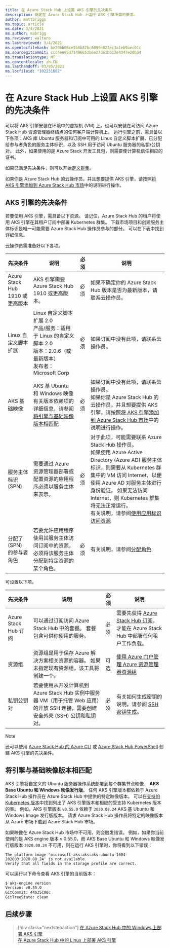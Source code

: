 ```yaml
---
title: 在 Azure Stack Hub 上设置 AKS 引擎的先决条件
description: 确定在 Azure Stack Hub 上运行 ASK 引擎所需的要求。
author: mattbriggs
ms.topic: article
ms.date: 3/4/2021
ms.author: mabrigg
ms.reviewer: waltero
ms.lastreviewed: 3/4/2021
ms.openlocfilehash: be20bb06ce5b8b87bc6099e823ec1a1eb9aec01c
ms.sourcegitcommit: ccc4ee05d71496653b6e27de1bb12e4347e20ba4
ms.translationtype: MT
ms.contentlocale: zh-CN
ms.lasthandoff: 03/05/2021
ms.locfileid: "102231602"
---
```

# <a name="set-up-the-prerequisites-for-the-aks-engine-on-azure-stack-hub"></a>在 Azure Stack Hub 上设置 AKS 引擎的先决条件

可以将 AKS 引擎安装在环境中的虚拟机 (VM) 上，也可以安装在可访问 Azure Stack Hub 资源管理器终结点的任何客户端计算机上。 运行引擎之前，需具备以下各项：AKS 库 Ubuntu 服务器和订阅中可用的 Linux 自定义脚本扩展、已分配给参与者角色的服务主体标识，以及 SSH 用于访问 Ubuntu 服务器的私钥/公钥对。 此外，如果使用的是 Azure Stack 开发工具包，则需要使计算机信任相应的证书。

如果已满足先决条件，则可以开始[定义群集](azure-stack-kubernetes-aks-engine-deploy-cluster.md)。

如果你是 Azure Stack Hub 的云操作员，并且想要提供 AKS 引擎，请按照[将 AKS 引擎添加到 Azure Stack Hub 市场](../operator/azure-stack-aks-engine.md)中的说明进行操作。

## <a name="prerequisites-for-the-aks-engine"></a>AKS 引擎的先决条件

若要使用 AKS 引擎，需具备以下资源。 请记住，Azure Stack Hub 的租户将使用 AKS 引擎在其租户订阅中部署 Kubernetes 群集。 下载市场项目和创建服务主体标识是唯一可能需要 Azure Stack Hub 操作员参与的部分。 可以在下表中找到详细信息。

云操作员需准备好以下各项。

| 先决条件 | 说明 | 必须 | 说明 |
| --- | --- | --- | --- |
| Azure Stack Hub 1910 或更高版本 | AKS 引擎需要 Azure Stack Hub 1910 或更高版本。 | 必须 | 如果不确定你的 Azure Stack Hub 版本是否为最新版本，请联系云操作员。 |
| Linux 自定义脚本扩展 | Linux 自定义脚本扩展 2.0<br>产品/服务：适用于 Linux 的自定义脚本 2.0<br>版本：2.0.6（或最新版本）<br>发布者：Microsoft Corp | 必须 | 如果订阅中没有此项，请联系云操作员。 |
| AKS 基础映像 | AKS 基 Ubuntu 和 Windows 映像<br>有关版本依赖项的详细信息，请参阅[将引擎与基础映像版本相匹配](#matching-engine-to-base-image-version) | 必须 | 如果订阅中没有此项，请联系云操作员。<br> 如果你是 Azure Stack Hub 的云操作员，并且想要提供 AKS 引擎，请按照[将 AKS 引擎添加到 Azure Stack Hub 市场](../operator/azure-stack-aks-engine.md)中的说明进行操作。 |
| 服务主体标识 (SPN) |  需要通过 Azure 资源管理器部署或配置资源的应用程序必须以服务主体来表示。 | 必须 | 对于此项，可能需要联系 Azure Stack Hub 操作员。<br>如果使用 Azure Active Directory (Azure AD) 服务主体标识，则需要从 Kubernetes 群集中的 VM 访问 Internet，以便使用 Azure AD 对服务主体进行身份验证。 如果无法访问 Internet，则 Kubernetes 群集将无法正常运行。<br>有关说明，请参阅[使用应用标识访问资源](../operator/azure-stack-create-service-principals.md) |
| 分配了 (SPN) 的参与者角色 | 若要允许应用程序使用其服务主体访问订阅中的资源，必须将该服务主体分配到特定资源的某个角色。 | 必须 | 有关说明，请参阅[分配角色](../operator/azure-stack-create-service-principals.md#assign-a-role) |


可设置以下项。

| 先决条件 | 说明 | 必须 | 说明 |
| --- | --- | --- | --- |
| Azure Stack Hub 订阅 | 可以通过订阅访问 Azure Stack Hub 中的套餐。 套餐包含可供你使用的服务。 | 必须 | 需要先获得 [Azure Stack Hub 订阅](./azure-stack-subscribe-services.md)，才能在 Azure Stack Hub 中部署任何租户工作负载。 |
| 资源组 | 资源组是用于保存 Azure 解决方案相关资源的容器。 如果未指定现有资源组，该工具将创建一个。 | 可选 | [使用 Azure 门户管理 Azure 资源管理器资源组](/azure/azure-resource-manager/manage-resource-groups-portal) |
| 私钥公钥对 | 若要使用从开发计算机到 Azure Stack Hub 实例中服务器 VM（用于托管 Web 应用）的开放 SSH 连接，需要创建安全外壳 (SSH) 公钥和私钥对。 | 必须 | 有关如何生成密钥的说明，请参阅 [SSH 密钥生成](./azure-stack-dev-start-howto-ssh-public-key.md)。|


> [!Note]  
> 还可以使用 [Azure Stack Hub 的 Azure CLI](./azure-stack-version-profiles-azurecli2.md) 或 [Azure Stack Hub PowerShell](../operator/powershell-install-az-module.md) 创建 AKS 引擎的先决条件。

## <a name="matching-engine-to-base-image-version"></a>将引擎与基础映像版本相匹配

AKS 引擎将自定义的 Ubuntu 服务器操作系统部署到每个群集节点映像， **AKS Base Ubuntu 和 Windows 映像发行版**。 任何 AKS 引擎版本都依赖于 Azure Stack Hub 操作员在 Azure Stack Hub 中提供的特定映像版本。 可以在[支持的 Kubernetes 版本](kubernetes-aks-engine-release-notes.md#aks-engine-and-azure-stack-version-mapping)中找到列出了 AKS 引擎版本和相应的受支持 Kubernetes 版本的表。 例如，AKS 引擎版本 `v0.55.0` 依赖于 `2020.08.24` AKS 基 Ubuntu 和 Windows Image 发行版版本。 请求 Azure Stack Hub 操作员将特定的映像版本从 Azure 市场下载到 Azure Stack Hub 市场。

如果映像在 Azure Stack Hub 市场中不可用，则会触发错误。 例如，如果你当前使用的是 AKS engine 版本 v 0.55.0，而 AKS Base Ubuntu 和 Windows 映像发行版版本 `2020.08.24` 不可用，则在运行 AKS 引擎时，你将看到以下错误： 

```Text  
The platform image 'microsoft-aks:aks:aks-ubuntu-1604-202003:2020.08.24' is not available. 
Verify that all fields in the storage profile are correct.
```

可以运行以下命令查看 AKS 引擎的当前版本：

```bash  
$ aks-engine version
Version: v0.55.0
GitCommit: 44a35c00c
GitTreeState: clean
```

## <a name="next-steps"></a>后续步骤

> [!div class="nextstepaction"]
> [在 Azure Stack Hub 中的 Windows 上部署 AKS 引擎](azure-stack-kubernetes-aks-engine-deploy-windows.md)  
> [在 Azure Stack Hub 中的 Linux 上部署 AKS 引擎](azure-stack-kubernetes-aks-engine-deploy-linux.md)
